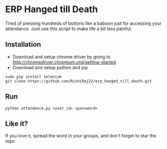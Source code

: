 # ERP Hanged till Death

Tired of pressing hundreds of buttons like a baboon just for accessing your attendance. Just use this script to make life a bit less painful.

## Installation
* Download and setup chrome driver by going to http://chromedriver.chromium.org/getting-started
* Download and setup python and pip

```
sudo pip install selenium
git clone https://github.com/RishiRaj22/erp_hanged_till_death.git
```

## Run
```
python attendance.py <user_id> <password>
```

## Like it?

If you love it, spread the word in your groups, and don't forget to star the repo
